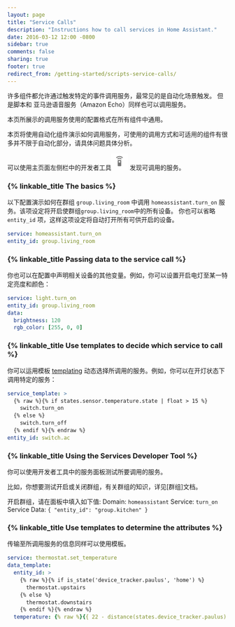```yaml
---
layout: page
title: "Service Calls"
description: "Instructions how to call services in Home Assistant."
date: 2016-03-12 12:00 -0800
sidebar: true
comments: false
sharing: true
footer: true
redirect_from: /getting-started/scripts-service-calls/
---
```


许多组件都允许通过触发特定的事件调用服务，最常见的是自动化场景触发。 但是脚本和 亚马逊语音服务（Amazon Echo）同样也可以调用服务。

本页所展示的调用服务使用的配置格式在所有组件中通用。

本页将使用自动化组件演示如何调用服务，可使用的调用方式和可适用的组件有很多并不限于自动化部分，请具体问题具体分析。

<p class='note'>
可以使用主页面左侧栏中的开发者工具<img src='/images/screenshots/developer-tool-services-icon.png' class='no-shadow' height='38' /> 发现可调用的服务。
</p>

### {% linkable_title The basics %}

以下配置演示如何在群组 `group.living_room` 中调用 `homeassistant.turn_on` 服务。该项设定将开启使群组`group.living_room`中的所有设备。 你也可以省略 `entity_id` 项，这样这项设定将自动打开所有可供开启的设备。

```yaml
service: homeassistant.turn_on
entity_id: group.living_room
```

### {% linkable_title Passing data to the service call %}

你也可以在配置中声明相关设备的其他变量。例如，你可以设置开启电灯至某一特定亮度和颜色：

```yaml
service: light.turn_on
entity_id: group.living_room
data:
  brightness: 120
  rgb_color: [255, 0, 0]
```

### {% linkable_title Use templates to decide which service to call %}

你可以运用模板 [templating] 动态选择所调用的服务。例如，你可以在开灯状态下调用特定的服务：
```yaml
service_template: >
  {% raw %}{% if states.sensor.temperature.state | float > 15 %}
    switch.turn_on
  {% else %}
    switch.turn_off
  {% endif %}{% endraw %}
entity_id: switch.ac
```

### {% linkable_title Using the Services Developer Tool %}

你可以使用开发者工具中的服务面板测试所要调用的服务。

比如，你想要测试开启或关闭群组，有关群组的知识，详见[群组]文档。

开启群组，请在面板中填入如下值:
Domain: `homeassistant`
Service: `turn_on`
Service Data: `{ "entity_id": "group.kitchen" }`


### {% linkable_title Use templates to determine the attributes %}

传输至所调用服务的信息同样可以使用模板。

```yaml
service: thermostat.set_temperature
data_template:
  entity_id: >
    {% raw %}{% if is_state('device_tracker.paulus', 'home') %}
      thermostat.upstairs
    {% else %}
      thermostat.downstairs
    {% endif %}{% endraw %}
  temperature: {% raw %}{{ 22 - distance(states.device_tracker.paulus) }}{% endraw %}
```

[templating]: /topics/templating/


